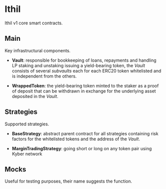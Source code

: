 # Ithil

Ithil v1 core smart contracts.

## Main

Key infrastructural components.

- **Vault**: responsible for bookkeeping of loans, repayments and handling LP staking and unstaking issuing a yield-bearing token, the _Vault_ consists of several _subvaults_ each for each ERC20 token whitelisted and is independent from the others.

- **WrappedToken**: the yield-bearing token minted to the staker as a proof of deposit that can be withdrawn in exchange for the underlying asset deposited in the _Vault_.

## Strategies

Supported strategies.

- **BaseStrategy**: abstract parent contract for all strategies containing risk factors for the whitelisted tokens and the address of the _Vault_.

- **MarginTradingStrategy**: going short or long on any token pair using Kyber network

## Mocks

Useful for testing purposes, their name suggests the function.
